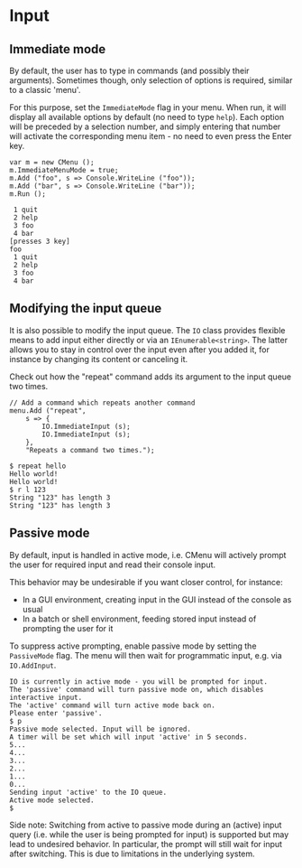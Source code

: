 # Input



## Immediate mode

By default, the user has to type in commands (and possibly their arguments). Sometimes though, only selection of options is required, similar to a classic 'menu'.

For this purpose, set the `ImmediateMode` flag in your menu. When run, it will display all available options by default (no need to type `help`). Each option will be preceded by a selection number, and simply entering that number will activate the corresponding menu item - no need to even press the Enter key.

	var m = new CMenu ();
	m.ImmediateMenuMode = true;
	m.Add ("foo", s => Console.WriteLine ("foo"));
	m.Add ("bar", s => Console.WriteLine ("bar"));
	m.Run ();

	 1 quit
	 2 help
	 3 foo
	 4 bar
	[presses 3 key]
	foo
	 1 quit
	 2 help
	 3 foo
	 4 bar



## Modifying the input queue

It is also possible to modify the input queue. The `IO` class provides flexible means to add input either directly or via an `IEnumerable<string>`. The latter allows you to stay in control over the input even after you added it, for instance by changing its content or canceling it.

Check out how the "repeat" command adds its argument to the input queue two times.

	// Add a command which repeats another command
	menu.Add ("repeat",
		s => {
			IO.ImmediateInput (s);
			IO.ImmediateInput (s);
		},
		"Repeats a command two times.");

	$ repeat hello
	Hello world!
	Hello world!
	$ r l 123
	String "123" has length 3
	String "123" has length 3



## Passive mode

By default, input is handled in active mode, i.e. CMenu will actively prompt the user for required input and read their console input.

This behavior may be undesirable if you want closer control, for instance:

* In a GUI environment, creating input in the GUI instead of the console as usual
* In a batch or shell environment, feeding stored input instead of prompting the user for it

To suppress active prompting, enable passive mode by setting the `PassiveMode` flag. The menu will then wait for programmatic input, e.g. via `IO.AddInput`.

	IO is currently in active mode - you will be prompted for input.
	The 'passive' command will turn passive mode on, which disables interactive input.
	The 'active' command will turn active mode back on.
	Please enter 'passive'.
	$ p
	Passive mode selected. Input will be ignored.
	A timer will be set which will input 'active' in 5 seconds.
	5...
	4...
	3...
	2...
	1...
	0...
	Sending input 'active' to the IO queue.
	Active mode selected.
	$ 

Side note: Switching from active to passive mode during an (active) input query (i.e. while the user is being prompted for input) is supported but may lead to undesired behavior. In particular, the prompt will still wait for input after switching. This is due to limitations in the underlying system.
